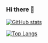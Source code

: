 ### Hi there 👋

<!--
**Seyed-Gsm/Seyed-Gsm** is a ✨ _special_ ✨ repository because its `README.md` (this file) appears on your GitHub profile.

Here are some ideas to get you started:

- 🔭 I’m currently working on ...
- 🌱 I’m currently learning ...
- 👯 I’m looking to collaborate on ...
- 🤔 I’m looking for help with ...
- 💬 Ask me about ...
- 📫 How to reach me: ...
- 😄 Pronouns: ...
- ⚡ Fun fact: ...
-->

[![GitHub stats](https://github-readme-stats.vercel.app/api?username=Seyed-Gsm)](https://github.com/Seyed-Gsm/Seyed-Gsm)

[![Top Langs](https://github-readme-stats.vercel.app/api/top-langs/?username=Seyed-Gsm)](https://github.com/Seyed-Gsm/Seyed-Gsm)
